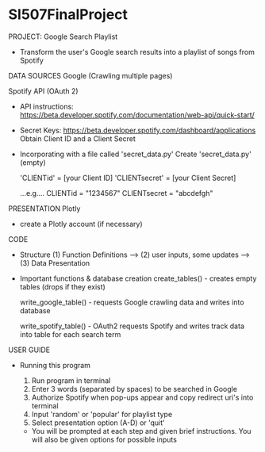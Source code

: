 # SI507FinalProject

PROJECT: Google Search Playlist
- Transform the user's Google search results into a playlist of songs from Spotify

DATA SOURCES
Google (Crawling multiple pages)

Spotify API (OAuth 2)
- API instructions: https://beta.developer.spotify.com/documentation/web-api/quick-start/

- Secret Keys: https://beta.developer.spotify.com/dashboard/applications
	Obtain Client ID and a Client Secret

- Incorporating with a file called 'secret_data.py'
	Create 'secret_data.py' (empty)

	'CLIENTid' = [your Client ID]
	'CLIENTsecret' = [your Client Secret]
	
	...e.g....
	CLIENTid = "1234567"
	CLIENTsecret = "abcdefgh"

PRESENTATION
Plotly
- create a Plotly account (if necessary)

CODE
- Structure
	(1) Function Definitions --> (2) user inputs, some updates --> (3) Data Presentation

- Important functions & database creation
	create_tables() - creates empty tables (drops if they exist)
	
	write_google_table() - requests Google crawling data and writes into database

	write_spotify_table() - OAuth2 requests Spotify and writes track data into table for each search term


USER GUIDE
- Running this program
	1) Run program in terminal
	2) Enter 3 words (separated by spaces) to be searched in Google
	3) Authorize Spotify when pop-ups appear and copy redirect uri's into terminal
	4) Input 'random' or 'popular' for playlist type
	5) Select presentation option (A-D) or 'quit'

	* You will be prompted at each step and given brief instructions.
	You will also be given options for possible inputs






